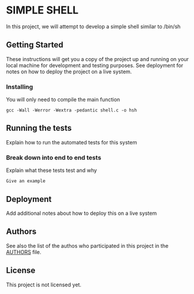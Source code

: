 # SIMPLE SHELL

In this project, we will attempt to develop a simple shell similar to /bin/sh

## Getting Started

These instructions will get you a copy of the project up and running on your local machine for development and testing purposes. See deployment for notes on how to deploy the project on a live system.

### Installing

You will only need to compile the main function
```
gcc -Wall -Werror -Wextra -pedantic shell.c -o hsh
```

## Running the tests

Explain how to run the automated tests for this system

### Break down into end to end tests

Explain what these tests test and why

```
Give an example
```

## Deployment

Add additional notes about how to deploy this on a live system 

## Authors

See also the list of the authos who participated in this project in the [AUTHORS](AUTHORS) file.

## License

This project is not licensed yet.
